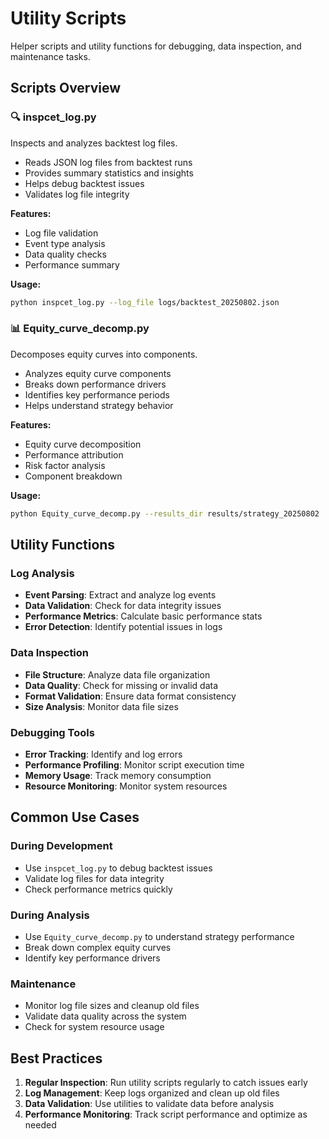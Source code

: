 # Utility Scripts

Helper scripts and utility functions for debugging, data inspection, and maintenance tasks.

## Scripts Overview

### 🔍 inspcet_log.py
Inspects and analyzes backtest log files.
- Reads JSON log files from backtest runs
- Provides summary statistics and insights
- Helps debug backtest issues
- Validates log file integrity

**Features:**
- Log file validation
- Event type analysis
- Data quality checks
- Performance summary

**Usage:**
```bash
python inspcet_log.py --log_file logs/backtest_20250802.json
```

### 📊 Equity_curve_decomp.py
Decomposes equity curves into components.
- Analyzes equity curve components
- Breaks down performance drivers
- Identifies key performance periods
- Helps understand strategy behavior

**Features:**
- Equity curve decomposition
- Performance attribution
- Risk factor analysis
- Component breakdown

**Usage:**
```bash
python Equity_curve_decomp.py --results_dir results/strategy_20250802
```

## Utility Functions

### Log Analysis
- **Event Parsing**: Extract and analyze log events
- **Data Validation**: Check for data integrity issues
- **Performance Metrics**: Calculate basic performance stats
- **Error Detection**: Identify potential issues in logs

### Data Inspection
- **File Structure**: Analyze data file organization
- **Data Quality**: Check for missing or invalid data
- **Format Validation**: Ensure data format consistency
- **Size Analysis**: Monitor data file sizes

### Debugging Tools
- **Error Tracking**: Identify and log errors
- **Performance Profiling**: Monitor script execution time
- **Memory Usage**: Track memory consumption
- **Resource Monitoring**: Monitor system resources

## Common Use Cases

### During Development
- Use `inspcet_log.py` to debug backtest issues
- Validate log files for data integrity
- Check performance metrics quickly

### During Analysis
- Use `Equity_curve_decomp.py` to understand strategy performance
- Break down complex equity curves
- Identify key performance drivers

### Maintenance
- Monitor log file sizes and cleanup old files
- Validate data quality across the system
- Check for system resource usage

## Best Practices

1. **Regular Inspection**: Run utility scripts regularly to catch issues early
2. **Log Management**: Keep logs organized and clean up old files
3. **Data Validation**: Use utilities to validate data before analysis
4. **Performance Monitoring**: Track script performance and optimize as needed 